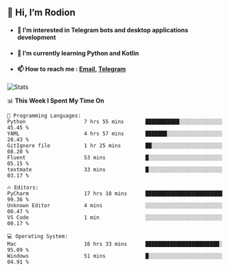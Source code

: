 ## 👋 Hi, I’m Rodion
- #### 👀 I’m interested in Telegram bots and desktop applications development
- #### 🌱 I’m currently learning Python and Kotlin
- #### 📫 How to reach me : [Email](mailto:me@lavn.ml), [Telegram](https://t.me/rodion_gudz)

![Stats](https://github-readme-stats.vercel.app/api?username=rodion-gudz&show_icons=true&theme=github_dark&hide_border=true&hide=issues&count_private=true&layout=compact)


<!--START_SECTION:waka-->
📊 **This Week I Spent My Time On** 

```text
💬 Programming Languages: 
Python                   7 hrs 55 mins       ███████████░░░░░░░░░░░░░░   45.45 % 
YAML                     4 hrs 57 mins       ███████░░░░░░░░░░░░░░░░░░   28.43 % 
GitIgnore file           1 hr 25 mins        ██░░░░░░░░░░░░░░░░░░░░░░░   08.20 % 
Fluent                   53 mins             █░░░░░░░░░░░░░░░░░░░░░░░░   05.15 % 
textmate                 33 mins             █░░░░░░░░░░░░░░░░░░░░░░░░   03.17 % 

🔥 Editors: 
PyCharm                  17 hrs 18 mins      █████████████████████████   99.36 % 
Unknown Editor           4 mins              ░░░░░░░░░░░░░░░░░░░░░░░░░   00.47 % 
VS Code                  1 min               ░░░░░░░░░░░░░░░░░░░░░░░░░   00.17 % 

💻 Operating System: 
Mac                      16 hrs 33 mins      ████████████████████████░   95.09 % 
Windows                  51 mins             █░░░░░░░░░░░░░░░░░░░░░░░░   04.91 % 
```


<!--END_SECTION:waka-->
